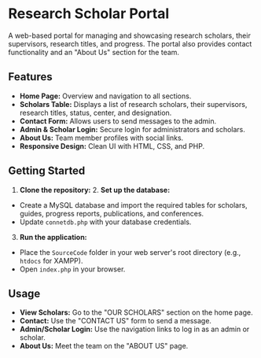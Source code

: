 # Research Scholar Portal

A web-based portal for managing and showcasing research scholars, their supervisors, research titles, and progress. The portal also provides contact functionality and an "About Us" section for the team.

## Features

- **Home Page:** Overview and navigation to all sections.
- **Scholars Table:** Displays a list of research scholars, their supervisors, research titles, status, center, and designation.
- **Contact Form:** Allows users to send messages to the admin.
- **Admin & Scholar Login:** Secure login for administrators and scholars.
- **About Us:** Team member profiles with social links.
- **Responsive Design:** Clean UI with HTML, CSS, and PHP.


## Getting Started

1. **Clone the repository:**
   2. **Set up the database:**
- Create a MySQL database and import the required tables for scholars, guides, progress reports, publications, and conferences.
- Update `connetdb.php` with your database credentials.

3. **Run the application:**
- Place the `SourceCode` folder in your web server's root directory (e.g., `htdocs` for XAMPP).
- Open `index.php` in your browser.

## Usage

- **View Scholars:** Go to the "OUR SCHOLARS" section on the home page.
- **Contact:** Use the "CONTACT US" form to send a message.
- **Admin/Scholar Login:** Use the navigation links to log in as an admin or scholar.
- **About Us:** Meet the team on the "ABOUT US" page.

